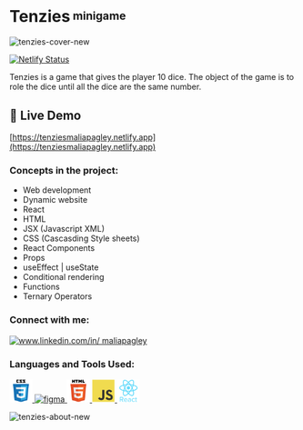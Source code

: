# Tenzies<sup><sub> minigame</sub></sup>

![tenzies-cover-new](https://github.com/MaliaPagley/Tenzies/assets/103156594/f7beca1f-b719-47a3-b9fa-2df2ab4d92f2)

[![Netlify Status](https://api.netlify.com/api/v1/badges/fa4b1cf3-4dc2-4489-8ee6-a1c475b0b371/deploy-status)](https://app.netlify.com/sites/tenziesmaliapagley/deploys)

<p>Tenzies is a game that gives the player 10 dice. The object of the game is to role the dice until all the dice are the same number.</p>

<h2>🚀  Live Demo</h2>

[https://tenziesmaliapagley.netlify.app](https://tenziesmaliapagley.netlify.app)

### Concepts in the project:
-   Web development
-   Dynamic website
-   React
-   HTML
-   JSX (Javascript XML)
-   CSS (Cascasding Style sheets)
-   React Components 
-   Props
-   useEffect | useState
-   Conditional rendering
-   Functions
-   Ternary Operators


<h3 align="left">Connect with me:</h3>
<p align="left">
<a href="https://linkedin.com/in/www.linkedin.com/in/ maliapagley" target="blank"><img align="center" src="https://raw.githubusercontent.com/rahuldkjain/github-profile-readme-generator/master/src/images/icons/Social/linked-in-alt.svg" alt="www.linkedin.com/in/ maliapagley" height="30" width="40" /></a>
</p>
<h3 align="left">Languages and Tools Used:</h3>
<p align="left"> <a href="https://www.w3schools.com/css/" target="_blank" rel="noreferrer"> <img src="https://raw.githubusercontent.com/devicons/devicon/master/icons/css3/css3-original-wordmark.svg" alt="css3" width="40" height="40"/> </a> <a href="https://www.figma.com/" target="_blank" rel="noreferrer"> <img src="https://www.vectorlogo.zone/logos/figma/figma-icon.svg" alt="figma" width="40" height="40"/> </a> <a href="https://www.w3.org/html/" target="_blank" rel="noreferrer"> <img src="https://raw.githubusercontent.com/devicons/devicon/master/icons/html5/html5-original-wordmark.svg" alt="html5" width="40" height="40"/> </a> <a href="https://developer.mozilla.org/en-US/docs/Web/JavaScript" target="_blank" rel="noreferrer"> <img src="https://raw.githubusercontent.com/devicons/devicon/master/icons/javascript/javascript-original.svg" alt="javascript" width="40" height="40"/> </a> <a href="https://reactjs.org/" target="_blank" rel="noreferrer"> <img src="https://raw.githubusercontent.com/devicons/devicon/master/icons/react/react-original-wordmark.svg" alt="react" width="40" height="40"/> </a>


![tenzies-about-new](https://github.com/MaliaPagley/Tenzies/assets/103156594/69bbaa14-62d4-4eeb-b476-bc095d177a02)

